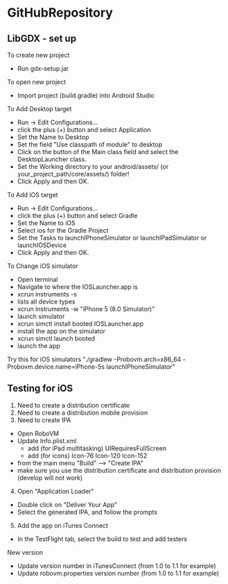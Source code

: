 # GitHubRepository

LibGDX - set up
--------------------------

To create new project
- Run gdx-setup.jar


To open new project
- Import project (build.gradle) into Android Studio

To Add Desktop target
- Run -> Edit Configurations...
- click the plus (+) button and select Application
- Set the Name to Desktop
- Set the field "Use classpath of module" to desktop
- Click on the button of the Main class field and select the DesktopLauncher class. 
- Set the Working directory to your android/assets/ (or your_project_path/core/assets/) folder! 
- Click Apply and then OK.

To Add iOS target
- Run -> Edit Configurations...
- click the plus (+) button and select Gradle
- Set the Name to iOS
- Select ios for the Gradle Project
- Set the Tasks to launchIPhoneSimulator or launchIPadSimulator or launchIOSDevice
- Click Apply and then OK.

To Change iOS simulator
- Open terminal
- Navigate to where the IOSLauncher.app is
- xcrun instruments -s
- lists all device types
- xcrun instruments -w "iPhone 5 (8.0 Simulator)"
- launch simulator
- xcrun simctl install booted IOSLauncher.app 
- install the app on the simulator
- xcrun simctl launch booted <app identifier or bundle id>
- launch the app

Try this for iOS simulators
"./gradlew -Probovm.arch=x86_64 -Probovm.device.name=iPhone-5s launchIPhoneSimulator"


Testing for iOS
--------------------------

1. Need to create a distribution certificate
2. Need to create a distribution mobile provision
3. Need to create IPA
- Open RoboVM
- Update Info.plist.xml
  - add (for iPad multitasking)
        <key>UIRequiresFullScreen</key>
        <true/>
  - add (for icons)
        <string>Icon-76</string>
        <string>Icon-120</string>
        <string>Icon-152</string>
- from the main menu "Build" --> "Create IPA"
- make sure you use the distribution certificate and distribution provision (develop will not work)
4. Open "Application Loader"
- Double click on "Deliver Your App"
- Select the generated IPA, and follow the prompts
5. Add the app on iTunes Connect
- In the TestFlight tab, select the build to test and add testers

New version
- Update version number in iTunesConnect (from 1.0 to 1.1 for example)
- Update robovm.properties version number (from 1.0 to 1.1 for example) 

